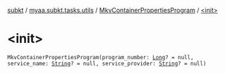[subkt](../../index.md) / [myaa.subkt.tasks.utils](../index.md) / [MkvContainerPropertiesProgram](index.md) / [&lt;init&gt;](./-init-.md)

# &lt;init&gt;

`MkvContainerPropertiesProgram(program_number: `[`Long`](https://kotlinlang.org/api/latest/jvm/stdlib/kotlin/-long/index.html)`? = null, service_name: `[`String`](https://kotlinlang.org/api/latest/jvm/stdlib/kotlin/-string/index.html)`? = null, service_provider: `[`String`](https://kotlinlang.org/api/latest/jvm/stdlib/kotlin/-string/index.html)`? = null)`